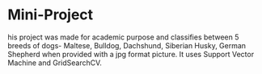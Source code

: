 # Mini-Project
his project was made for academic purpose and classifies between 5 breeds of dogs- Maltese, Bulldog, Dachshund, Siberian Husky, German Shepherd when provided with a jpg format picture. It uses Support Vector Machine and GridSearchCV. 

